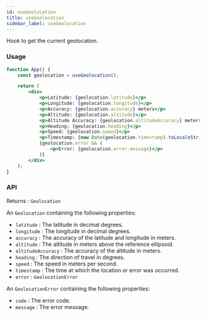 ```yaml
---
id: useGeolocation
title: useGeolocation
sidebar_label: useGeolocation
---
```


Hook to get the current geolocation.

### Usage

```jsx
function App() {
	const geolocation = useGeolocation();

	return (
		<div>
			<p>Latitude: {geolocation.latitude}</p>
			<p>Longitude: {geolocation.longitude}</p>
			<p>Accuracy: {geolocation.accuracy} meters</p>
			<p>Altitude: {geolocation.altitude}</p>
			<p>Altitude Accuracy: {geolocation.altitudeAccuracy} meters</p>
			<p>Heading: {geolocation.heading}</p>
			<p>Speed: {geolocation.speed}</p>
			<p>Timestamp: {new Date(geolocation.timestamp).toLocaleString()}</p>
            {geolocation.error && (
                <p>Error: {geolocation.error.message}</p>
            )}
		</div>
	);
}
```

### API

Returns : `Geolocation`

An `Geolocation` containing the following properties:

- `latitude` : The latitude in decimal degrees.
- `longitude` : The longitude in decimal degrees.
- `accuracy` : The accuracy of the latitude and longitude in meters.
- `altitude` : The altitude in meters above the reference ellipsoid.
- `altitudeAccuracy` : The accuracy of the altitude in meters.
- `heading` : The direction of travel in degrees.
- `speed` : The speed in meters per second.
- `timestamp` : The time at which the location or error was occurred.
- `error` : `GeolocationError`

An `GeolocationError` containing the following properties:

- `code` : The error code.
- `message` : The error message.
